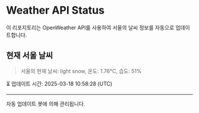 
# Weather API Status

이 리포지토리는 OpenWeather API를 사용하여 서울의 날씨 정보를 자동으로 업데이트합니다.

## 현재 서울 날씨
> 서울의 현재 날씨: light snow, 온도: 1.76°C, 습도: 51%

⏳ 업데이트 시간: 2025-03-18 10:58:28 (UTC)

---
자동 업데이트 봇에 의해 관리됩니다.
